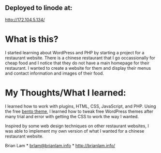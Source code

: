 ## Deployed to linode at:

http://172.104.5.134/

# What is this?
I started learning about WordPress and PHP by starting a project for a restaurant website. There is a chinese restaurant that I go occassionally for cheap food and I notice that they do not have a main homepage for their restaurant. I wanted to create a website for them and display their menus and contact information and images of their food.



# My Thoughts/What I learned:
I learned how to work with plugins, HTML, CSS, JavaScript, and PHP. Using the free [bento theme](https://satoristudio.net/bento-free-wordpress-theme/),
I learned how to tweak free WordPress themes after many trial and error with getting the CSS to work the way I wanted.

Inspired by some web design techniques on other restaurant websites, I was able to implement my own version of what I wanted for a chinese restaurant website.


Brian Lam * brlam@brianlam.info * http://brianlam.info/
